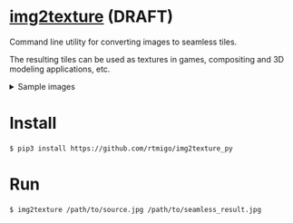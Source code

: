 # [img2texture](https://github.com/rtmigo/img2texture_py#readme) (DRAFT)

Command line utility for converting images to seamless tiles.

The resulting tiles can be used as textures in games, compositing and 3D modeling applications, etc.

<details>
  <summary>Sample images</summary>

### Source image

This is an image of the Orion galaxy from NASA / ESA.

![Source image](docs/1_orion_src.jpg) 

### Four copies of source image side by side  



![Source tiled](docs/1_orion_src_2x2.jpg)

It cannot be used as an endless background: the seams are visible.

### Converted image

This is the result of `img2texture`. The image is slightly reduced in size and 
the edges are modified with simple alpha-blending.

![Converted image](docs/2_orion_seamless.jpg)

### Four copies of converted image side by side



![Converted tiled](docs/2_orion_seamless.jpg2x2.jpg)

The seams between the tiles are disappeared.

With the proper magnification, this texture can be panned in any direction. It will feel endless and seamless.


</details>

# Install

```
$ pip3 install https://github.com/rtmigo/img2texture_py
```

# Run

```
$ img2texture /path/to/source.jpg /path/to/seamless_result.jpg 
```

